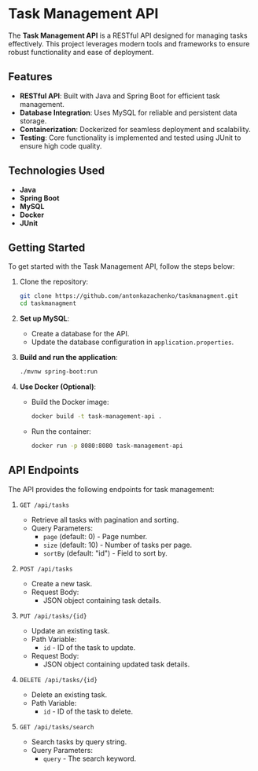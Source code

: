 # Task Management API

The **Task Management API** is a RESTful API designed for managing tasks effectively. This project leverages modern tools and frameworks to ensure robust functionality and ease of deployment.

## Features
- **RESTful API**: Built with Java and Spring Boot for efficient task management.
- **Database Integration**: Uses MySQL for reliable and persistent data storage.
- **Containerization**: Dockerized for seamless deployment and scalability.
- **Testing**: Core functionality is implemented and tested using JUnit to ensure high code quality.

## Technologies Used
- **Java**
- **Spring Boot**
- **MySQL**
- **Docker**
- **JUnit**

## Getting Started
To get started with the Task Management API, follow the steps below:

1. Clone the repository:
   ```bash
   git clone https://github.com/antonkazachenko/taskmanagment.git
   cd taskmanagment
   ```
2. **Set up MySQL**:
   - Create a database for the API.
   - Update the database configuration in `application.properties`.

3. **Build and run the application**:
   ```bash
   ./mvnw spring-boot:run
   ```
4. **Use Docker (Optional)**:
   - Build the Docker image:
     ```bash
     docker build -t task-management-api .
     ```
   - Run the container:
     ```bash
     docker run -p 8080:8080 task-management-api
     ```

## API Endpoints

The API provides the following endpoints for task management:

1. `GET /api/tasks` 
   - Retrieve all tasks with pagination and sorting.
   - Query Parameters:
     - `page` (default: 0) - Page number.
     - `size` (default: 10) - Number of tasks per page.
     - `sortBy` (default: "id") - Field to sort by.

2. `POST /api/tasks` 
   - Create a new task.
   - Request Body:
     - JSON object containing task details.

3. `PUT /api/tasks/{id}` 
   - Update an existing task.
   - Path Variable:
     - `id` - ID of the task to update.
   - Request Body:
     - JSON object containing updated task details.

4. `DELETE /api/tasks/{id}` 
   - Delete an existing task.
   - Path Variable:
     - `id` - ID of the task to delete.

5. `GET /api/tasks/search`
   - Search tasks by query string.
   - Query Parameters:
     - `query` - The search keyword.

